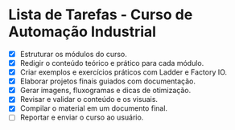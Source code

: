 # Lista de Tarefas - Curso de Automação Industrial

- [X] Estruturar os módulos do curso.
- [X] Redigir o conteúdo teórico e prático para cada módulo.
- [X] Criar exemplos e exercícios práticos com Ladder e Factory IO.
- [X] Elaborar projetos finais guiados com documentação.
- [X] Gerar imagens, fluxogramas e dicas de otimização.
- [X] Revisar e validar o conteúdo e os visuais.
- [X] Compilar o material em um documento final.
- [ ] Reportar e enviar o curso ao usuário.
